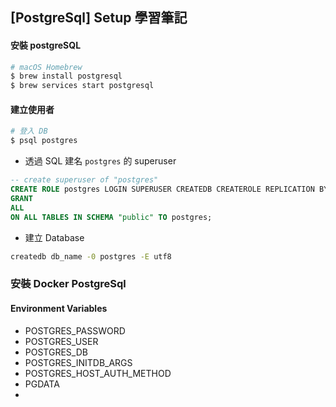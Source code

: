 ## [PostgreSql] Setup 學習筆記

#### 安裝 postgreSQL

```bash
# macOS Homebrew
$ brew install postgresql
$ brew services start postgresql


```



#### 建立使用者

```bash
# 登入 DB
$ psql postgres

```

* 透過 SQL 建名 `postgres` 的 superuser 

```sql
-- create superuser of "postgres"
CREATE ROLE postgres LOGIN SUPERUSER CREATEDB CREATEROLE REPLICATION BYPASSRLS;
GRANT
ALL
ON ALL TABLES IN SCHEMA "public" TO postgres;
```

* 建立 Database

```bash
createdb db_name -0 postgres -E utf8
```



### 安裝 Docker PostgreSql

#### Environment Variables

- POSTGRES_PASSWORD
- POSTGRES_USER
- POSTGRES_DB
- POSTGRES_INITDB_ARGS
- POSTGRES_HOST_AUTH_METHOD
- PGDATA
- 

